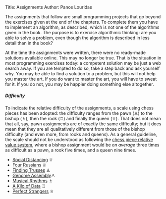Title: Assignments
Author: Panos Louridas

The assignments that follow are small programming projects that go
beyond the exercises given at the end of the chapters. To complete
them you have to implement an algorithm, as described, which is not
one of the algorithms given in the book. The purpose is to exercise
algorithmic thinking: are you able to solve a problem, even though the
algorithm is described in less detail than in the book?

At the time the assignments were written, there were no ready-made
solutions available online. This may no longer be true. That is the
situation in most programming exercises today: a competent solution
may be just a web search away. If you are tempted to do so, take a
step back and ask yourself why. You may be able to find a solution to
a problem, but this will not help you master the art. If you do want
to master the art, you will have to sweat for it. If you do not, you
may be happier doing something else altogether.

##### Difficulty

To indicate the relative difficulty of the assignments, a scale using
chess pieces has been adopted: the difficulty ranges from the pawn
(&#9817;) to the bishop (&#9815;), then the rook (&#9814;) and finally
the queen (&#9813;). That does not mean that all, say, pawn
assignments are of exactly the same difficulty; but it does mean that
they are all qualitatively different from those of the bishop
difficulty (and even more, from rooks and queens). As a general
guideline, the scale should not be understood as following the
[chess piece relative value system](https://en.wikipedia.org/wiki/Chess_piece_relative_value),
where a bishop assignment would be *on average* three times as difficult
as a pawn, a rook five times, and a queen nine times.

* [Social Distancing]({filename}../assignments/social-distancing/social_distancing.md) &#9813;
* [Four Russians]({filename}../assignments/four-russians/four_russians.md) &#9813;
* [Finding Trusses]({filename}../assignments/trusses/trusses.md) &#9817;
* [Genome Assembly]({filename}../assignments/genome-assembly/genome_assembly.md)&#9817;
* [Musical Rhythms]({filename}../assignments/musical-rhythms/musical_rhythms.md) &#9815;
* [A Kilo of Data]({filename}../assignments/a-kilo-of-data/a_kilo_of_data.md)
&#9814;
* [Perfect Strangers]({filename}../assignments/perfect-strangers/perfect_strangers.md)
&#9813;
